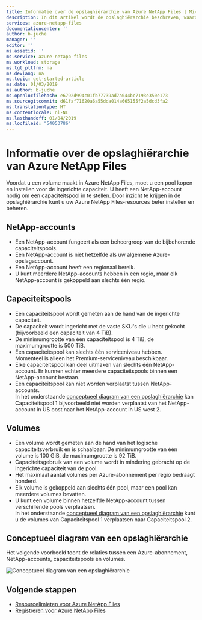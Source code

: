 ```yaml
---
title: Informatie over de opslaghiërarchie van Azure NetApp Files | Microsoft Docs
description: In dit artikel wordt de opslaghiërarchie beschreven, waaronder Azure NetApp Files-accounts, capaciteitspools en volumes.
services: azure-netapp-files
documentationcenter: ''
author: b-juche
manager: ''
editor: ''
ms.assetid: ''
ms.service: azure-netapp-files
ms.workload: storage
ms.tgt_pltfrm: na
ms.devlang: na
ms.topic: get-started-article
ms.date: 01/03/2019
ms.author: b-juche
ms.openlocfilehash: e6792d994c01fb77739ad7a044bc7193e350e173
ms.sourcegitcommit: d61faf71620a6a55dda014a665155f2a5dcd3fa2
ms.translationtype: HT
ms.contentlocale: nl-NL
ms.lasthandoff: 01/04/2019
ms.locfileid: "54053786"
---
```

# <a name="understand-the-storage-hierarchy-of-azure-netapp-files"></a>Informatie over de opslaghiërarchie van Azure NetApp Files

Voordat u een volume maakt in Azure NetApp Files, moet u een pool kopen en instellen voor de ingerichte capaciteit.  U heeft een NetApp-account nodig om een capaciteitspool in te stellen. Door inzicht te krijgen in de opslaghiërarchie kunt u uw Azure NetApp Files-resources beter instellen en beheren.

## <a name="azure_netapp_files_account"></a>NetApp-accounts

- Een NetApp-account fungeert als een beheergroep van de bijbehorende capaciteitspools.  
- Een NetApp-account is niet hetzelfde als uw algemene Azure-opslagaccount. 
- Een NetApp-account heeft een regionaal bereik.   
- U kunt meerdere NetApp-accounts hebben in een regio, maar elk NetApp-account is gekoppeld aan slechts één regio.

## <a name="capacity_pools"></a>Capaciteitspools

- Een capaciteitspool wordt gemeten aan de hand van de ingerichte capaciteit.  
- De capaciteit wordt ingericht met de vaste SKU's die u hebt gekocht (bijvoorbeeld een capaciteit van 4 TiB).
- De minimumgrootte van één capaciteitspool is 4 TiB, de maximumgrootte is 500 TiB. 
- Een capaciteitspool kan slechts één serviceniveau hebben.  
  Momenteel is alleen het Premium-serviceniveau beschikbaar.
- Elke capaciteitspool kan deel uitmaken van slechts één NetApp-account. Er kunnen echter meerdere capaciteitspools binnen een NetApp-account bestaan.  
- Een capaciteitspool kan niet worden verplaatst tussen NetApp-accounts.   
  In het onderstaande [conceptueel diagram van een opslaghiërarchie](#conceptual_diagram_of_storage_hierarchy) kan Capaciteitspool 1 bijvoorbeeld niet worden verplaatst van het NetApp-account in US oost naar het NetApp-account in US west 2.  

## <a name="volumes"></a>Volumes

- Een volume wordt gemeten aan de hand van het logische capaciteitsverbruik en is schaalbaar. De minimumgrootte van één volume is 100 GiB, de maximumgrootte is 92 TiB.
- Capaciteitsgebruik van een volume wordt in mindering gebracht op de ingerichte capaciteit van de pool.
-   Het maximaal aantal volumes per Azure-abonnement per regio bedraagt honderd. 
- Elk volume is gekoppeld aan slechts één pool, maar een pool kan meerdere volumes bevatten. 
- U kunt een volume binnen hetzelfde NetApp-account tussen verschillende pools verplaatsen.    
  In het onderstaande [conceptueel diagram van een opslaghiërarchie](#conceptual_diagram_of_storage_hierarchy) kunt u de volumes van Capaciteitspool 1 verplaatsen naar Capaciteitspool 2.

## <a name="conceptual_diagram_of_storage_hierarchy"></a>Conceptueel diagram van een opslaghiërarchie 
Het volgende voorbeeld toont de relaties tussen een Azure-abonnement, NetApp-accounts, capaciteitspools en volumes.   

![Conceptueel diagram van een opslaghiërarchie](../media/azure-netapp-files/azure-netapp-files-storage-hierarchy.png)

## <a name="next-steps"></a>Volgende stappen

- [Resourcelimieten voor Azure NetApp Files](azure-netapp-files-resource-limits.md)
- [Registreren voor Azure NetApp Files](azure-netapp-files-register.md)
